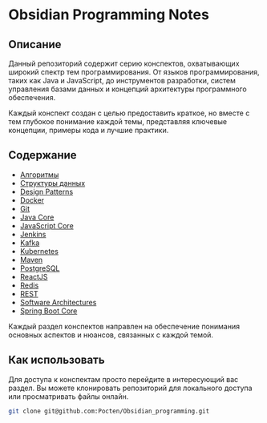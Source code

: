 # Obsidian Programming Notes

## Описание
Данный репозиторий содержит серию конспектов, охватывающих широкий спектр тем программирования. От языков программирования, таких как Java и JavaScript, до инструментов разработки, систем управления базами данных и концепций архитектуры программного обеспечения.

Каждый конспект создан с целью предоставить краткое, но вместе с тем глубокое понимание каждой темы, представляя ключевые концепции, примеры кода и лучшие практики.

## Содержание
- [Алгоритмы](obsidian://open?vault=Obsidian_programming&file=%D0%9F%D1%80%D0%BE%D0%B3%D1%80%D0%B0%D0%BC%D0%BC%D0%B8%D1%80%D0%BE%D0%B2%D0%B0%D0%BD%D0%B8%D0%B5%2F%D0%90%D0%BB%D0%B3%D0%BE%D1%80%D0%B8%D1%82%D0%BC%D1%8B)
- [Структуры данных](obsidian://open?vault=Obsidian_programming&file=%D0%9F%D1%80%D0%BE%D0%B3%D1%80%D0%B0%D0%BC%D0%BC%D0%B8%D1%80%D0%BE%D0%B2%D0%B0%D0%BD%D0%B8%D0%B5%2F%D0%A1%D1%82%D1%80%D1%83%D0%BA%D1%82%D1%83%D1%80%D1%8B%20%D0%B4%D0%B0%D0%BD%D0%BD%D1%8B%D1%85)
- [Design Patterns](obsidian://open?vault=Obsidian_programming&file=%D0%9F%D1%80%D0%BE%D0%B3%D1%80%D0%B0%D0%BC%D0%BC%D0%B8%D1%80%D0%BE%D0%B2%D0%B0%D0%BD%D0%B8%D0%B5%2FDesign%20Patterns)
- [Docker](obsidian://open?vault=Obsidian_programming&file=%D0%9F%D1%80%D0%BE%D0%B3%D1%80%D0%B0%D0%BC%D0%BC%D0%B8%D1%80%D0%BE%D0%B2%D0%B0%D0%BD%D0%B8%D0%B5%2FDocker)
- [Git](obsidian://open?vault=Obsidian_programming&file=%D0%9F%D1%80%D0%BE%D0%B3%D1%80%D0%B0%D0%BC%D0%BC%D0%B8%D1%80%D0%BE%D0%B2%D0%B0%D0%BD%D0%B8%D0%B5%2FGit)
- [Java Core](obsidian://open?vault=Obsidian_programming&file=%D0%9F%D1%80%D0%BE%D0%B3%D1%80%D0%B0%D0%BC%D0%BC%D0%B8%D1%80%D0%BE%D0%B2%D0%B0%D0%BD%D0%B8%D0%B5%2FJava%20Core)
- [JavaScript Core](obsidian://open?vault=Obsidian_programming&file=%D0%9F%D1%80%D0%BE%D0%B3%D1%80%D0%B0%D0%BC%D0%BC%D0%B8%D1%80%D0%BE%D0%B2%D0%B0%D0%BD%D0%B8%D0%B5%2FJavaScript%20Core)
- [Jenkins](obsidian://open?vault=Obsidian_programming&file=%D0%9F%D1%80%D0%BE%D0%B3%D1%80%D0%B0%D0%BC%D0%BC%D0%B8%D1%80%D0%BE%D0%B2%D0%B0%D0%BD%D0%B8%D0%B5%2FJenkins)
- [Kafka](obsidian://open?vault=Obsidian_programming&file=%D0%9F%D1%80%D0%BE%D0%B3%D1%80%D0%B0%D0%BC%D0%BC%D0%B8%D1%80%D0%BE%D0%B2%D0%B0%D0%BD%D0%B8%D0%B5%2FKafka)
- [Kubernetes](obsidian://open?vault=Obsidian_programming&file=%D0%9F%D1%80%D0%BE%D0%B3%D1%80%D0%B0%D0%BC%D0%BC%D0%B8%D1%80%D0%BE%D0%B2%D0%B0%D0%BD%D0%B8%D0%B5%2FKubernetes)
- [Maven](obsidian://open?vault=Obsidian_programming&file=%D0%9F%D1%80%D0%BE%D0%B3%D1%80%D0%B0%D0%BC%D0%BC%D0%B8%D1%80%D0%BE%D0%B2%D0%B0%D0%BD%D0%B8%D0%B5%2FMaven)
- [PostgreSQL](obsidian://open?vault=Obsidian_programming&file=%D0%9F%D1%80%D0%BE%D0%B3%D1%80%D0%B0%D0%BC%D0%BC%D0%B8%D1%80%D0%BE%D0%B2%D0%B0%D0%BD%D0%B8%D0%B5%2FPostgreSQLl)
- [ReactJS](obsidian://open?vault=Obsidian_programming&file=%D0%9F%D1%80%D0%BE%D0%B3%D1%80%D0%B0%D0%BC%D0%BC%D0%B8%D1%80%D0%BE%D0%B2%D0%B0%D0%BD%D0%B8%D0%B5%2FReactJS)
- [Redis](obsidian://open?vault=Obsidian_programming&file=%D0%9F%D1%80%D0%BE%D0%B3%D1%80%D0%B0%D0%BC%D0%BC%D0%B8%D1%80%D0%BE%D0%B2%D0%B0%D0%BD%D0%B8%D0%B5%2FRedis)
- [REST](obsidian://open?vault=Obsidian_programming&file=%D0%9F%D1%80%D0%BE%D0%B3%D1%80%D0%B0%D0%BC%D0%BC%D0%B8%D1%80%D0%BE%D0%B2%D0%B0%D0%BD%D0%B8%D0%B5%2FREST)
- [Software Architectures](obsidian://open?vault=Obsidian_programming&file=%D0%9F%D1%80%D0%BE%D0%B3%D1%80%D0%B0%D0%BC%D0%BC%D0%B8%D1%80%D0%BE%D0%B2%D0%B0%D0%BD%D0%B8%D0%B5%2FSoftware%20architectures)
- [Spring Boot Core](obsidian://open?vault=Obsidian_programming&file=%D0%9F%D1%80%D0%BE%D0%B3%D1%80%D0%B0%D0%BC%D0%BC%D0%B8%D1%80%D0%BE%D0%B2%D0%B0%D0%BD%D0%B8%D0%B5%2FSpring%20Boot%20Core)

Каждый раздел конспектов направлен на обеспечение понимания основных аспектов и нюансов, связанных с каждой темой.

## Как использовать
Для доступа к конспектам просто перейдите в интересующий вас раздел. Вы можете клонировать репозиторий для локального доступа или просматривать файлы онлайн.

```bash
git clone git@github.com:Pocten/Obsidian_programming.git 
```

